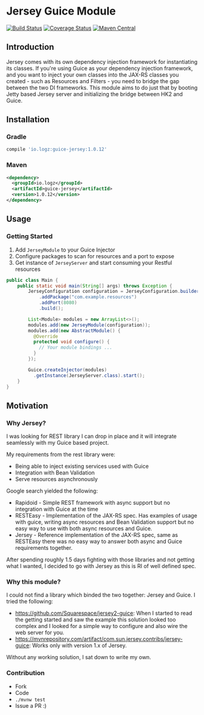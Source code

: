# Jersey Guice Module
[![Build Status](https://travis-ci.org/logzio/guice-jersey.svg?branch=master)](https://travis-ci.org/logzio/guice-jersey)
[![Coverage Status](https://coveralls.io/repos/logzio/guice-jersey/badge.svg?branch=master)](https://coveralls.io/r/logzio/guice-jersey?branch=master)
[![Maven Central](https://maven-badges.herokuapp.com/maven-central/io.logz/guice-jersey/badge.svg)](https://maven-badges.herokuapp.com/maven-central/io.logz/guice-jersey)

## Introduction
Jersey comes with its own dependency injection framework for instantiating its classes.
If you're using Guice as your dependency injection framework, and you want to inject your own classes into the JAX-RS classes you created - such as Resources and Filters - you need to bridge the gap between the two DI frameworks.
This module aims to do just that by booting Jetty based Jersey server and initializing the bridge between HK2 and Guice.

## Installation

### Gradle

```groovy
compile 'io.logz:guice-jersey:1.0.12'
```

### Maven

```xml
<dependency>
  <groupId>io.logz</groupId>
  <artifactId>guice-jersey</artifactId>
  <version>1.0.12</version>
</dependency>
```
## Usage

### Getting Started

1. Add `JerseyModule` to your Guice Injector
2. Configure packages to scan for resources and a port to expose
3. Get instance of `JerseyServer` and start consuming your Restful resources

```java
public class Main {
    public static void main(String[] args) throws Exception {
        JerseyConfiguration configuration = JerseyConfiguration.builder()
            .addPackage("com.example.resources")
            .addPort(8080)
            .build();

        List<Module> modules = new ArrayList<>();        
        modules.add(new JerseyModule(configuration));
        modules.add(new AbstractModule() {
          @Override
          protected void configure() {
            // Your module bindings ...
          }
        });

        Guice.createInjector(modules)
          .getInstance(JerseyServer.class).start();
    }
}
```

## Motivation

### Why Jersey?
I was looking for REST library I can drop in place and it will integrate seamlessly with my Guice based project.

My requirements from the rest library were:
- Being able to inject existing services used with Guice
- Integration with Bean Validation
- Serve resources asynchronously

Google search yielded the following:
- Rapidoid - Simple REST framework with async support but no integration with Guice at the time
- RESTEasy - Implementation of the JAX-RS spec. Has examples of usage with guice, writing async resources and Bean Validation support
but no easy way to use with both async resources and Guice.
- Jersey - Reference implementation of the JAX-RS spec, same as RESTEasy there was no easy way to answer both async and Guice requirements together.

After spending roughly 1.5 days fighting with those libraries and not getting what I wanted, I decided to go with Jersey as this is RI of well defined spec.

### Why this module?
I could not find a library which binded the two together: Jersey and Guice. I tried the following:
- https://github.com/Squarespace/jersey2-guice:
When I started to read the getting started and saw the example this solution looked too complex and
I looked for a simple way to configure and also wire the web server for you.
- https://mvnrepository.com/artifact/com.sun.jersey.contribs/jersey-guice:
Works only with version 1.x of Jersey.

Without any working solution, I sat down to write my own.

### Contribution
 - Fork
 - Code
 - ```./mvnw test```
 - Issue a PR :)
